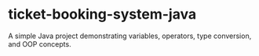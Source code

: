 # ticket-booking-system-java
A simple Java project demonstrating variables, operators, type conversion, and OOP concepts.
